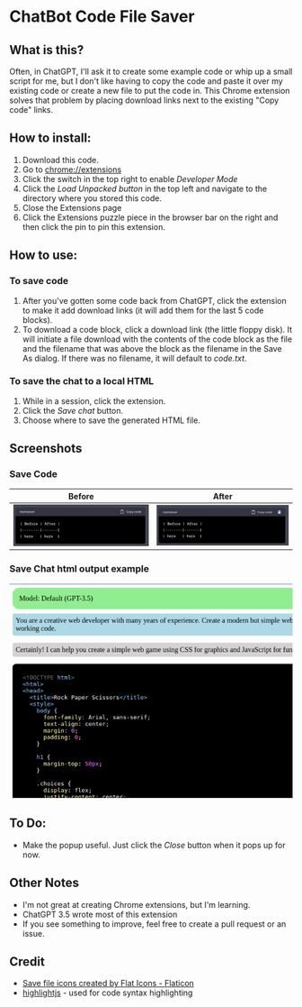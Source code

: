 # ChatBot Code File Saver

## What is this?
Often, in ChatGPT, I'll ask it to create some example code or whip up a small script for me, but I don't like having to copy the code and paste it over my existing code or create a new file to put the code in.  This Chrome extension solves that problem by placing download links next to the existing "Copy code" links.

## How to install:
1. Download this code.
2. Go to [chrome://extensions](chrome://extensions)
3. Click the switch in the top right to enable *Developer Mode*
4. Click the *Load Unpacked button* in the top left and navigate to the directory where you stored this code.
5. Close the Extensions page
6. Click the Extensions puzzle piece in the browser bar on the right and then click the pin to pin this extension.

## How to use:
### To save code
1. After you've gotten some code back from ChatGPT, click the extension to make it add download links (it will add them for the last 5 code blocks).
2. To download a code block, click a download link (the little floppy disk). It will initiate a file download with the contents of the code block as the file and the filename that was above the block as the filename in the Save As dialog.  If there was no filename, it will default to *code.txt*.
### To save the chat to a local HTML
1. While in a session, click the extension.
2. Click the *Save chat* button.
3. Choose where to save the generated HTML file.

## Screenshots
### Save Code
| Before | After |
|--------|-------|
| ![Alt text](before.png)   | ![Alt text](after.png)  |

### Save Chat html output example
![Alt text](html-example.png)


## To Do:
- Make the popup useful.  Just click the *Close* button when it pops up for now.

## Other Notes
- I'm not great at creating Chrome extensions, but I'm learning.
- ChatGPT 3.5 wrote most of this extension
- If you see something to improve, feel free to create a pull request or an issue.

## Credit
- [Save file icons created by Flat Icons - Flaticon](https://www.flaticon.com/free-icons/save-file)
- [highlightjs](https://highlightjs.org/) - used for code syntax highlighting
